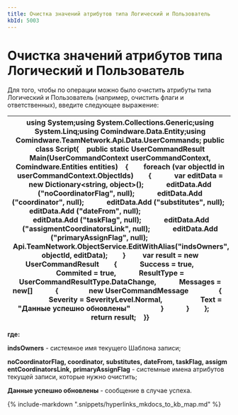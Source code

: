 ```yaml
---
title: Очистка значений атрибутов типа Логический и Пользователь
kbId: 5003
---
```


# Очистка значений атрибутов типа Логический и Пользователь

Для того, чтобы по операции можно было очистить атрибуты типа Логический и Пользователь (например, очистить флаги и ответственных), введите следующее выражение:

| using System;using System.Collections.Generic;using System.Linq;using Comindware.Data.Entity;using Comindware.TeamNetwork.Api.Data.UserCommands; public class Script{    public static UserCommandResult Main(UserCommandContext userCommandContext, Comindware.Entities entities)    {        foreach (var objectId in userCommandContext.ObjectIds)        {            var editData = new Dictionary<string, object>();            editData.Add ("noCoordinatorFlag", null);            editData.Add ("coordinator", null);            editData.Add ("substitutes", null);            editData.Add ("dateFrom", null);                                                editData.Add ("taskFlag", null);            editData.Add ("assigmentCoordinatorsLink", null);            editData.Add ("primaryAssignFlag", null);                        Api.TeamNetwork.ObjectService.EditWithAlias("indsOwners", objectId, editData);        }         var result = new UserCommandResult        {            Success = true,            Commited = true,            ResultType = UserCommandResultType.DataChange,            Messages = new[]            {                new UserCommandMessage                {                    Severity = SeverityLevel.Normal,                    Text = "Данные успешно обновлены"                }            }        };        return result;    }} |
| --- |

**где:**

**indsOwners** - системное имя текущего Шаблона записи;

**noCoordinatorFlag, coordinator, substitutes, dateFrom, taskFlag, assigmentCoordinatorsLink, primaryAssignFlag** - системные имена атрибутов текущей записи, которые нужно очистить;

**Данные успешно обновлены** - сообщение в случае успеха.

{% include-markdown ".snippets/hyperlinks_mkdocs_to_kb_map.md" %}
